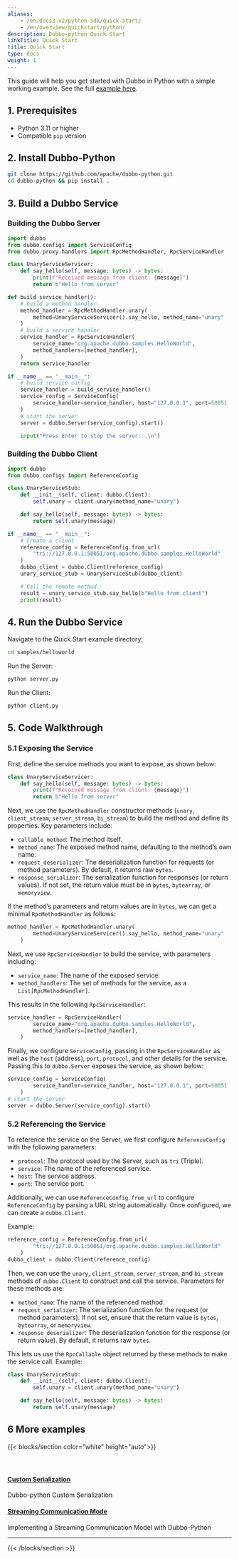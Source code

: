 ```yaml
---
aliases:
    - /en/docs3-v2/python-sdk/quick-start/
    - /en/overview/quickstart/python/
description: Dubbo-python Quick Start
linkTitle: Quick Start
title: Quick Start
type: docs
weight: 1
---
```


This guide will help you get started with Dubbo in Python with a simple working example. See the full [example here](https://github.com/apache/dubbo-python/tree/main/samples/helloworld).

## 1. Prerequisites

- Python 3.11 or higher
- Compatible `pip` version

## 2. Install Dubbo-Python

```bash
git clone https://github.com/apache/dubbo-python.git
cd dubbo-python && pip install .
```

## 3. Build a Dubbo Service

### Building the Dubbo Server

```python
import dubbo
from dubbo.configs import ServiceConfig
from dubbo.proxy.handlers import RpcMethodHandler, RpcServiceHandler

class UnaryServiceServicer:
    def say_hello(self, message: bytes) -> bytes:
        print(f"Received message from client: {message}")
        return b"Hello from server"

def build_service_handler():
    # build a method handler
    method_handler = RpcMethodHandler.unary(
        method=UnaryServiceServicer().say_hello, method_name="unary"
    )
    # build a service handler
    service_handler = RpcServiceHandler(
        service_name="org.apache.dubbo.samples.HelloWorld",
        method_handlers=[method_handler],
    )
    return service_handler

if __name__ == "__main__":
    # build service config
    service_handler = build_service_handler()
    service_config = ServiceConfig(
        service_handler=service_handler, host="127.0.0.1", port=50051
    )
    # start the server
    server = dubbo.Server(service_config).start()

    input("Press Enter to stop the server...\n")
```

### Building the Dubbo Client

```python
import dubbo
from dubbo.configs import ReferenceConfig

class UnaryServiceStub:
    def __init__(self, client: dubbo.Client):
        self.unary = client.unary(method_name="unary")

    def say_hello(self, message: bytes) -> bytes:
        return self.unary(message)

if __name__ == "__main__":
    # Create a client
    reference_config = ReferenceConfig.from_url(
        "tri://127.0.0.1:50051/org.apache.dubbo.samples.HelloWorld"
    )
    dubbo_client = dubbo.Client(reference_config)
    unary_service_stub = UnaryServiceStub(dubbo_client)

    # Call the remote method
    result = unary_service_stub.say_hello(b"Hello from client")
    print(result)
```

## 4. Run the Dubbo Service

Navigate to the Quick Start example directory:

```bash
cd samples/helloworld
```

Run the Server:

```bash
python server.py
```

Run the Client:

```bash
python client.py
```

## 5. Code Walkthrough

### 5.1 Exposing the Service

First, define the service methods you want to expose, as shown below:

```python
class UnaryServiceServicer:
    def say_hello(self, message: bytes) -> bytes:
        print(f"Received message from client: {message}")
        return b"Hello from server"
```

Next, we use the `RpcMethodHandler` constructor methods (`unary`, `client_stream`, `server_stream`, `bi_stream`) to build the method and define its properties. Key parameters include:

- `callable_method`: The method itself.
- `method_name`: The exposed method name, defaulting to the method’s own name.
- `request_deserializer`: The deserialization function for requests (or method parameters). By default, it returns raw `bytes`.
- `response_serializer`: The serialization function for responses (or return values). If not set, the return value must be in `bytes`, `bytearray`, or `memoryview`.

If the method’s parameters and return values are in `bytes`, we can get a minimal `RpcMethodHandler` as follows:

```python
method_handler = RpcMethodHandler.unary(
        method=UnaryServiceServicer().say_hello, method_name="unary"
    )
```

Next, we use `RpcServiceHandler` to build the service, with parameters including:

- `service_name`: The name of the exposed service.
- `method_handlers`: The set of methods for the service, as a `List[RpcMethodHandler]`.

This results in the following `RpcServiceHandler`:

```python
service_handler = RpcServiceHandler(
        service_name="org.apache.dubbo.samples.HelloWorld",
        method_handlers=[method_handler],
    )
```

Finally, we configure `ServiceConfig`, passing in the `RpcServiceHandler` as well as the `host` (address), `port`, `protocol`, and other details for the service. Passing this to `dubbo.Server` exposes the service, as shown below:

```python
service_config = ServiceConfig(
        service_handler=service_handler, host="127.0.0.1", port=50051
    )
# start the server
server = dubbo.Server(service_config).start()
```

### 5.2 Referencing the Service

To reference the service on the Server, we first configure `ReferenceConfig` with the following parameters:

- `protocol`: The protocol used by the Server, such as `tri` (Triple).
- `service`: The name of the referenced service.
- `host`: The service address.
- `port`: The service port.

Additionally, we can use `ReferenceConfig.from_url` to configure `ReferenceConfig` by parsing a URL string automatically. Once configured, we can create a `dubbo.Client`.

Example:

```python
reference_config = ReferenceConfig.from_url(
        "tri://127.0.0.1:50051/org.apache.dubbo.samples.HelloWorld"
    )
dubbo_client = dubbo.Client(reference_config)
```

Then, we can use the `unary`, `client_stream`, `server_stream`, and `bi_stream` methods of `dubbo.Client` to construct and call the service. Parameters for these methods are:

- `method_name`: The name of the referenced method.
- `request_serializer`: The serialization function for the request (or method parameters). If not set, ensure that the return value is `bytes`, `bytearray`, or `memoryview`.
- `response_deserializer`: The deserialization function for the response (or return value). By default, it returns raw `bytes`.

This lets us use the `RpcCallable` object returned by these methods to make the service call. Example:

```python
class UnaryServiceStub:
    def __init__(self, client: dubbo.Client):
        self.unary = client.unary(method_name="unary")

    def say_hello(self, message: bytes) -> bytes:
        return self.unary(message)
```

## 6 More examples

{{< blocks/section color="white" height="auto">}}
<div class="td-content list-page">
    <div class="lead"></div><header class="article-meta">
    </header><div class="row">
    <div class="col-sm col-md-6 mb-4">
        <div class="h-100 card shadow" href="#">
            <div class="card-body">
                <h4 class="card-title">
                     <a href='{{< relref "../../mannual/python-sdk/custom-serialization/" >}}'>Custom Serialization</a>
                </h4>
                <p>Dubbo-python Custom Serialization</p>
            </div>
        </div>
    </div>
    <div class="col-sm col-md-6 mb-4">
        <div class="h-100 card shadow" href="#">
            <div class="card-body">
                <h4 class="card-title">
                     <a href='{{< relref "../../mannual/python-sdk/streaming/" >}}'>Streaming Communication Mode</a>
                </h4>
                <p>Implementing a Streaming Communication Model with Dubbo-Python</p>
            </div>
        </div>
    </div>
</div>
<hr>
</div>

{{< /blocks/section >}}
